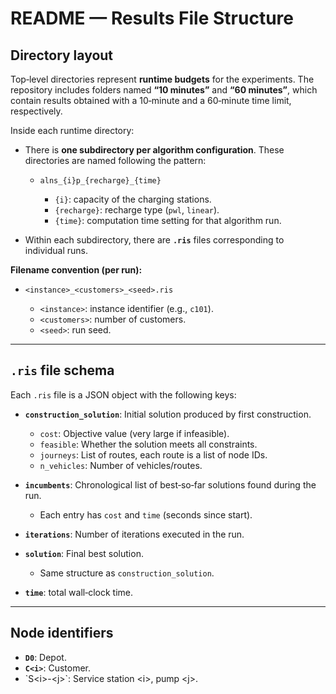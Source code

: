 # README — Results File Structure

## Directory layout

Top‑level directories represent **runtime budgets** for the experiments. The repository includes folders named **“10 minutes”** and **“60 minutes”**, which contain results obtained with a 10‑minute and a 60‑minute time limit, respectively.

Inside each runtime directory:

* There is **one subdirectory per algorithm configuration**. These directories are named following the pattern:

  * `alns_{i}p_{recharge}_{time}`

    * `{i}`: capacity of the charging stations.
    * `{recharge}`: recharge type (`pwl`, `linear`).
    * `{time}`: computation time setting for that algorithm run.
* Within each subdirectory, there are **`.ris`** files corresponding to individual runs.

**Filename convention (per run):**

* `<instance>_<customers>_<seed>.ris`

  * `<instance>`: instance identifier (e.g., `c101`).
  * `<customers>`: number of customers.
  * `<seed>`: run seed.

---

## `.ris` file schema

Each `.ris` file is a JSON object with the following keys:

* **`construction_solution`**: Initial solution produced by first construction.

  * `cost`: Objective value (very large if infeasible).
  * `feasible`: Whether the solution meets all constraints.
  * `journeys`: List of routes, each route is a list of node IDs.
  * `n_vehicles`: Number of vehicles/routes.

* **`incumbents`**: Chronological list of best‑so‑far solutions found during the run.

  * Each entry has `cost` and `time` (seconds since start).

* **`iterations`**: Number of iterations executed in the run.

* **`solution`**: Final best solution.

  * Same structure as `construction_solution`.

* **`time`**: total wall‑clock time.

---

## Node identifiers

* **`D0`**: Depot.
* **`C<i>`**: Customer.
* \`S\<i>-\<j>\`: Service station \<i>, pump \<j>.
